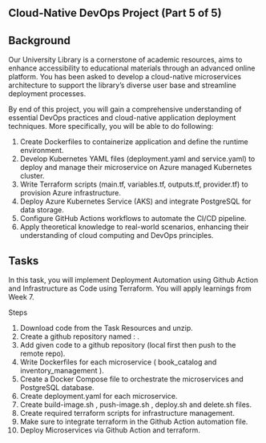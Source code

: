 ## Cloud-Native DevOps Project (Part 5 of 5)

## Background
Our University Library is a cornerstone of academic resources, aims to enhance accessibility to educational materials through an advanced online platform. 
You has been asked to develop a cloud-native microservices architecture to support the library’s diverse user base and streamline deployment processes.

By end of this project, you will gain a comprehensive understanding of essential DevOps practices and cloud-native application deployment techniques. 
More specifically, you will be able to do following:

1. Create Dockerfiles to containerize application and define the runtime environment.
2. Develop Kubernetes YAML files (deployment.yaml and service.yaml) to deploy and manage their microservice on Azure managed Kubernetes cluster.
3. Write Terraform scripts (main.tf, variables.tf, outputs.tf, provider.tf) to provision Azure infrastructure.
4. Deploy Azure Kubernetes Service (AKS) and integrate PostgreSQL for data storage.
5. Configure GitHub Actions workflows to automate the CI/CD pipeline.
6. Apply theoretical knowledge to real-world scenarios, enhancing their understanding of cloud computing and DevOps principles.

## Tasks

In this task, you will implement Deployment Automation using Github Action and Infrastructure as Code using Terraform. 
You will apply learnings from Week 7.

Steps

1. Download code from the Task Resources and unzip.
2. Create a github repository named : <your-name-sit722-part5> .
3. Add given code to a github repository (local first then push to the remote repo).
4. Write Dockerfiles for each microservice ( book_catalog and inventory_management ).
5. Create a Docker Compose file to orchestrate the microservices and PostgreSQL database.
6. Create deployment.yaml for each microservice.
7. Create build-image.sh , push-image.sh , deploy.sh and delete.sh files.
8. Create required terraform scripts for infrastructure management.
9. Make sure to integrate terraform in the Github Action automation file.
10. Deploy Microservices via Github Action and terraform.
